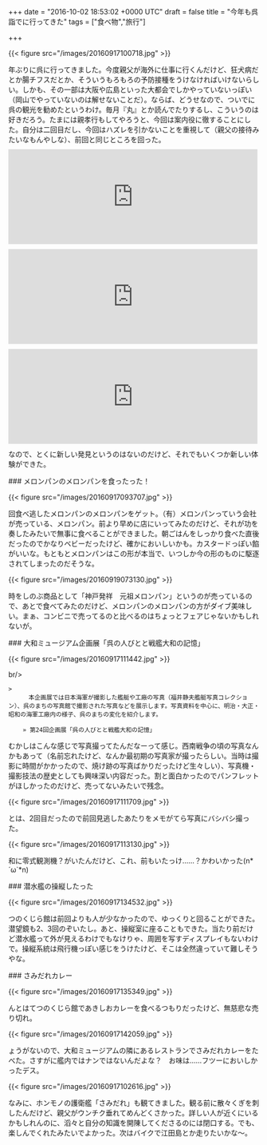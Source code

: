 
+++
date = "2016-10-02 18:53:02 +0000 UTC"
draft = false
title = "今年も呉詣でに行ってきた"
tags = ["食べ物","旅行"]

+++


{{< figure src="/images/20160917100718.jpg"  >}}

年ぶりに呉に行ってきました。今度親父が海外に仕事に行くんだけど、狂犬病だとか腸チフスだとか、そういうもろもろの予防接種をうけなければいけないらしい。しかも、その一部は大阪や広島といった大都会でしかやっていないっぽい（岡山でやっていないのは解せないことだ）。ならば、どうせなので、ついでに呉の観光を勧めたというわけ。毎月『丸』とか読んでたりするし、こういうのは好きだろう。たまには親孝行もしてやろうと、今回は案内役に徹することにした。自分は二回目だし、今回はハズレを引かないことを重視して（親父の接待みたいなもんやしな）、前回と同じところを回った。<iframe src="https://hatenablog-parts.com/embed?url=https%3A%2F%2Fblog.daruyanagi.jp%2Fentry%2F2015%2F08%2F21%2F042801" title="呉に行ってきたった：1日目 - だるろぐ" class="embed-card embed-blogcard" scrolling="no" frameborder="0" style="display: block; width: 100%; height: 190px; max-width: 500px; margin: 10px 0px;"></iframe><iframe src="https://hatenablog-parts.com/embed?url=https%3A%2F%2Fblog.daruyanagi.jp%2Fentry%2F2015%2F08%2F31%2F190752" title="呉に行ってきたった：2日目 呉艦船めぐり - だるろぐ" class="embed-card embed-blogcard" scrolling="no" frameborder="0" style="display: block; width: 100%; height: 190px; max-width: 500px; margin: 10px 0px;"></iframe><iframe src="https://hatenablog-parts.com/embed?url=https%3A%2F%2Fblog.daruyanagi.jp%2Fentry%2F2015%2F09%2F13%2F181514" title="呉に行ってきたった：2日目 てつのくじら館 - だるろぐ" class="embed-card embed-blogcard" scrolling="no" frameborder="0" style="display: block; width: 100%; height: 190px; max-width: 500px; margin: 10px 0px;"></iframe>なので、とくに新しい発見というのはないのだけど、それでもいくつか新しい体験ができた。

<div class="section">
    ### メロンパンのメロンパンを食ったった！
    

{{< figure src="/images/20160917093707.jpg"  >}}

回食べ逃したメロンパンのメロンパンをゲット。（有）メロンパンっていう会社が売っている、メロンパン。前より早めに店にいってみたのだけど、それが功を奏したみたいで無事に食べることができました。朝ごはんをしっかり食べた直後だったのでかなりベビーだったけど、確かにおいしいかも。カスタードっぽい餡がいいな。もともとメロンパンはこの形が本当で、いつしか今の形のものに駆逐されてしまったのだそうな。

{{< figure src="/images/20160919073130.jpg"  >}}

時をしのぶ商品として「神戸発祥　元祖メロンパン」というのが売っているので、あとで食べてみたのだけど、メロンパンのメロンパンの方がダイブ美味しい。まぁ、コンビニで売ってるのと比べるのはちょっとフェアじゃないかもしれないが。

</div>
<div class="section">
    ### 大和ミュージアム企画展「呉の人びとと戦艦大和の記憶」
    

{{< figure src="/images/20160917111442.jpg"  >}}

br/>


    >
        　本企画展では日本海軍が撮影した艦艇や工廠の写真（福井静夫艦艇写真コレクション）、呉のまちの写真館で撮影された写真などを展示します。写真資料を中心に、明治・大正・昭和の海軍工廠内の様子、呉のまちの変化を紹介します。

        » 第24回企画展「呉の人びとと戦艦大和の記憶」
    
むかしはこんな感じで写真撮ってたんだなーって感じ。西南戦争の頃の写真なんかもあって（名前忘れたけど、なんか最初期の写真家が撮ったらしい。当時は撮影に時間がかかったので、焼け跡の写真ばかりだったけど生々しい）、写真機・撮影技法の歴史としても興味深い内容だった。割と面白かったのでパンフレットがほしかったのだけど、売ってないみたいで残念。

{{< figure src="/images/20160917111709.jpg"  >}}

とは、2回目だったので前回見逃したあたりをメモがてら写真にバシバシ撮った。

{{< figure src="/images/20160917113130.jpg"  >}}

和に零式観測機？がいたんだけど、これ、前もいたっけ……？かわいかった(n*´ω`*n)

</div>
<div class="section">
    ### 潜水艦の操縦したった
    

{{< figure src="/images/20160917134532.jpg"  >}}

つのくじら館は前回よりも人が少なかったので、ゆっくりと回ることができた。潜望鏡も2、3回のぞいたし。あと、操縦室に座ることもできた。当たり前だけど潜水艦って外が見えるわけでもなけりゃ、周囲を写すディスプレイもないわけで。操縦系統は飛行機っぽい感じをうけたけど、そこは全然違っていて難しそうやな。

</div>
<div class="section">
    ### さみだれカレー
    

{{< figure src="/images/20160917135349.jpg"  >}}

んとはてつのくじら館であきしおカレーを食べるつもりだったけど、無慈悲な売り切れ。

{{< figure src="/images/20160917142059.jpg"  >}}

ょうがないので、大和ミュージアムの隣にあるレストランでさみだれカレーをたべた。さすがに艦内ではナンではないんだよな？　お味は……フツーにおいしかったデス。

{{< figure src="/images/20160917102616.jpg"  >}}

なみに、ホンモノの護衛艦「さみだれ」も観てきました。観る前に散々くぎを刺したんだけど、親父がウンチク垂れてめんどくさかった。詳しい人が近くにいるかもしれんのに、滔々と自分の知識を開陳してくださるのには閉口する。でも、楽しんでくれたみたいでよかった。次はバイクで江田島とか走りたいかな～。

</div>

